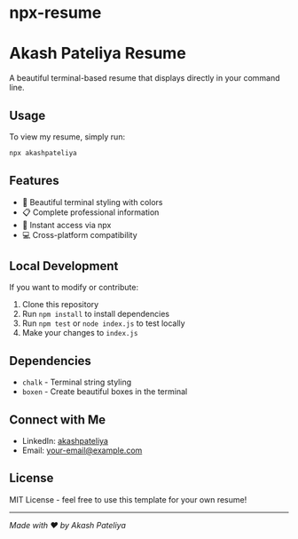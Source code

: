 # npx-resume

# Akash Pateliya Resume

A beautiful terminal-based resume that displays directly in your command line.

## Usage

To view my resume, simply run:

```bash
npx akashpateliya
```

## Features

- 🎨 Beautiful terminal styling with colors
- 📋 Complete professional information
- 🚀 Instant access via npx
- 💻 Cross-platform compatibility

## Local Development

If you want to modify or contribute:

1. Clone this repository
2. Run `npm install` to install dependencies
3. Run `npm test` or `node index.js` to test locally
4. Make your changes to `index.js`

## Dependencies

- `chalk` - Terminal string styling
- `boxen` - Create beautiful boxes in the terminal

## Connect with Me

- LinkedIn: [akashpateliya](https://linkedin.com/in/akashpateliya)
- Email: your-email@example.com

## License

MIT License - feel free to use this template for your own resume!

---

*Made with ❤️ by Akash Pateliya*